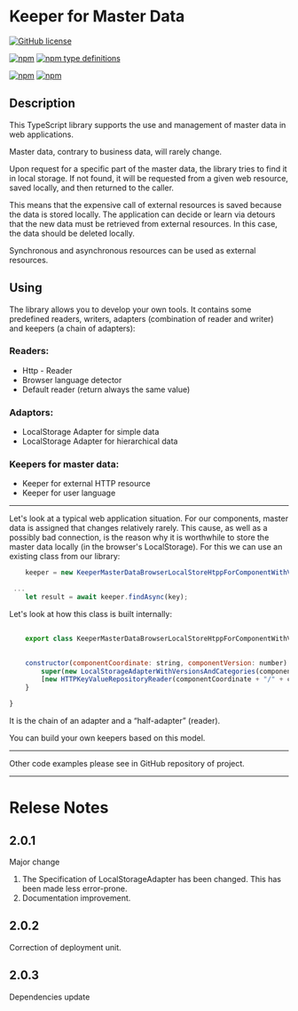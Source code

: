 # Keeper for Master Data

[![GitHub license](https://img.shields.io/badge/license-Apache%20License%202.0-blue.svg?style=flat)](https://www.apache.org/licenses/LICENSE-2.0)

[![npm](https://img.shields.io/npm/v/@vsirotin/keeper-master-data?sort=semver&logo=npm)](https://www.npmjs.com/package/@vsirotin/keeper-master-data)
[![npm type definitions](https://img.shields.io/npm/types/v-github-icon?logo=typescript)](https://github.com/vinayakkulkarni/v-github-icon/blob/main/package.json)

[![npm](https://img.shields.io/npm/dt/@vsirotin/keeper-master-data?logo=npm)](http://npm-stat.com/charts.html?package=@vsirotin/keeper-master-data)
[![npm](https://img.shields.io/npm/dw/@vsirotin/keeper-master-data?logo=npm)](http://npm-stat.com/charts.html?package=@vsirotin/keeper-master-data)

## Description ##
This TypeScript library supports the use and management of master data in web applications.

Master data, contrary to business data, will rarely change. 

Upon request for a specific part of the master data, the library tries to find it in local storage. If not found, it will be requested from a given web resource, saved locally, and then returned to the caller. 

This means that the expensive call of external resources is saved because the data is stored locally. 
The application can decide or learn via detours that the new data must be retrieved from external resources. In this case, the data should be deleted locally.

Synchronous and asynchronous resources can be used as external resources. 

## Using ##

The library allows you to develop your own tools.
It contains some predefined readers, writers, adapters (combination of reader and writer) and keepers (a chain of adapters):

### Readers: ###
- Http - Reader
- Browser language detector
- Default reader (return always the same value)

### Adaptors: ###
- LocalStorage Adapter for simple data
- LocalStorage Adapter for hierarchical data

### Keepers for master data: ###
- Keeper for external HTTP resource
- Keeper for user language

---

Let's look at a typical web application situation. 
For our components, master data is assigned that changes relatively rarely.  This cause, as well as a possibly bad connection, is the reason why it is worthwhile to store the master data locally (in the browser's LocalStorage). 
For this we can use an existing class from our library:

```JavaScript
    keeper = new KeeperMasterDataBrowserLocalStoreHtppForComponentWithVersion(componentCoordinate, componentVersion);

 ...
    let result = await keeper.findAsync(key);           
```
Let's look at how this class is built internally:
```JavaScript
  
    export class KeeperMasterDataBrowserLocalStoreHtppForComponentWithVersion<T> extends KeeperMasterDataKeyValueAsync<T> {

    
    constructor(componentCoordinate: string, componentVersion: number) {
        super(new LocalStorageAdapterWithVersionsAndCategories(componentVersion, componentCoordinate), 
        [new HTTPKeyValueRepositoryReader(componentCoordinate + "/" + componentVersion + "/")]);
    }

}
```

It is the chain of an adapter and a “half-adapter” (reader).

You can build your own keepers based on this model. 

---
Other code examples please see in GitHub repository of project.

---
# Relese Notes #

## 2.0.1

Major change

1. The Specification of LocalStorageAdapter has been changed. This has been made less error-prone. 
2. Documentation improvement. 

## 2.0.2 
Correction of deployment unit.

## 2.0.3 
Dependencies update